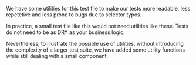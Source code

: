 We have some utilities for this test file to make our tests more readable, less repetetive and less prone to bugs due to selector typos.

In practice, a small test file like this would not need utilities like these. Tests do not need to be as DRY as your business logic.

Nevertheless, to illustrate the possible use of utilities, without introducing the complexity of a larger test suite, we have added some utility functions while still dealing with a small component.

